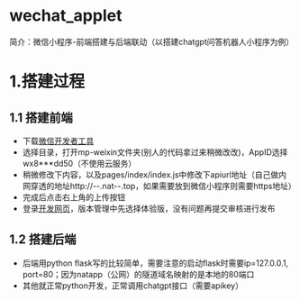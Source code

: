 # wechat_applet

简介：微信小程序-前端搭建与后端联动（以搭建chatgpt问答机器人小程序为例）

# 1.搭建过程

## 1.1 搭建前端

 - 下载[微信开发者工具](https://developers.weixin.qq.com/miniprogram/dev/devtools/download.html)
 - 选择目录，打开mp-weixin文件夹(别人的代码拿过来稍微改改)，AppID选择wx8***dd50（不使用云服务）
 - 稍微修改下内容，以及pages/index/index.js中修改下apiurl地址（自己做内网穿透的地址http://--.nat--.top，如果需要放到微信小程序则需要https地址）
 - 完成后点击右上角的上传按钮
 - 登录[开发网页](https://mp.weixin.qq.com/wxamp/wacodepage)，版本管理中先选择体验版，没有问题再提交审核进行发布
 
## 1.2 搭建后端

 - 后端用python flask写的比较简单，需要注意的启动flask时需要ip=127.0.0.1, port=80；因为natapp（公网）的隧道域名映射的是本地的80端口
 - 其他就正常python开发，正常调用chatgpt接口（需要apikey）

